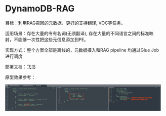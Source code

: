 # DynamoDB-RAG

目标：利用RAG召回的元数据，更好的支持翻译, VOC等任务。

适用场景：存在大量的专有名词(无须翻译), 存在大量的不同语言之间的标准映射，不能够一次性把这些元信息添加到PE。

实现方式：整个方案全部是离线的，元数据摄入和RAG pipeline 均通过Glue Job进行调度

部署文档：[飞书](https://amzn-chn.feishu.cn/docx/LJ93deoBNoeZ4bxvjwGcz2lpn9c?from=from_copylink)

原型效果参考：

![example](./example.png)